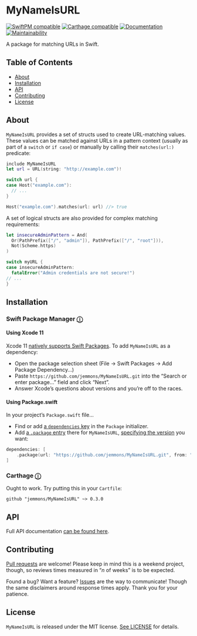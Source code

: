 # MyNameIsURL
[![SwiftPM compatible](https://img.shields.io/badge/SwiftPM-compatible-success)](https://github.com/Apple/swift-package-manager) [![Carthage compatible](https://img.shields.io/badge/Carthage-compatible-success)](https://github.com/Carthage/Carthage) [![Documentation](https://jemmons.github.io/MyNameIsURL/badge.svg)](https://jemmons.github.io/MyNameIsURL/)
[![Maintainability](https://api.codeclimate.com/v1/badges/d642e8c25cf64ae74b27/maintainability)](https://codeclimate.com/github/jemmons/MyNameIsURL/maintainability)

A package for matching URLs in Swift.

## Table of Contents
* [About](#about)
* [Installation](#installation)
* [API](#api)
* [Contributing](#contributing)
* [License](#license)

## About

`MyNameIsURL` provides a set of structs used to create URL-matching values. These values can be matched against URLs in a pattern context (usually as part of a `switch` or `if case`) or manually by calling their `matches(url:)` predicate:

```swift
include MyNameIsURL
let url = URL(string: "http://example.com")!

switch url {
case Host("example.com"):
  // ...
}

Host("example.com").matches(url: url) //> true
```

A set of logical structs are also provided for complex matching requirements:

```swift
let insecureAdminPattern = And(
  Or(PathPrefix(["/", "admin"]), PathPrefix(["/", "root"])),
  Not(Scheme.https)
)

switch myURL {
case insecureAdminPattern:
  fatalError("Admin credentials are not secure!")
// ...
}
```

## Installation
### Swift Package Manager <a href="https://swift.org/package-manager">ⓘ</a>

#### Using Xcode 11
Xcode 11 [natively supports Swift Packages](https://developer.apple.com/videos/play/wwdc2019/408/). To add `MyNameIsURL` as a dependency:

* Open the package selection sheet (File → Swift Packages → Add Package Dependency…)
* Paste `https://github.com/jemmons/MyNameIsURL.git` into the “Search or enter package…” field and click “Next”. 
* Answer Xcode’s questions about versions and you’re off to the races.

#### Using Package.swift
In your project’s `Package.swift` file… 

* Find or add [a `dependencies` key](https://github.com/apple/swift-package-manager/blob/master/Documentation/Usage.md#define-dependencies) in the `Package` initializer.
* Add [a `.package` entry](https://github.com/apple/swift-package-manager/blob/master/Documentation/PackageDescription.md#package-dependency) there for `MyNameIsURL`, [specifying the version](https://github.com/apple/swift-package-manager/blob/master/Documentation/PackageDescription.md#package-dependency-requirement) you want:

```swift
dependencies: [
    .package(url: "https://github.com/jemmons/MyNameIsURL.git", from: "0.3.0")
]
```

### Carthage <a href="https://github.com/Carthage/Carthage">ⓘ</a>
Ought to work. Try putting this in your `Cartfile`:

```
github "jemmons/MyNameIsURL" ~> 0.3.0
```


## API
Full API documentation [can be found here](https://jemmons.github.io/MyNameIsURL/).

## Contributing
[Pull requests](https://github.com/jemmons/MyNameIsURL/pulls) are welcome! Please keep in mind this is a weekend project, though, so reviews times measured in “*n* of weeks” is to be expected.

Found a bug? Want a feature? [Issues](https://github.com/jemmons/MyNameIsURL/issues) are the way to communicate! Though the same disclaimers around response times apply. Thank you for your patience.

## License
`MyNameIsURL` is released under the MIT license. [See LICENSE](https://github.com/jemmons/MyNameIsURL/blob/master/LICENSE) for details.
